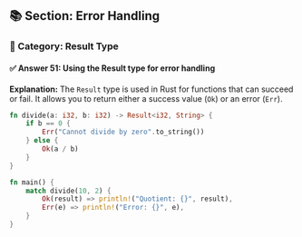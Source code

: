## 📚 Section: Error Handling  
### 🔹 Category: Result Type  
#### ✅ Answer 51: Using the Result type for error handling

**Explanation:**
The `Result` type is used in Rust for functions that can succeed or fail. It allows you to return either a success value (`Ok`) or an error (`Err`).

```rust
fn divide(a: i32, b: i32) -> Result<i32, String> {
    if b == 0 {
        Err("Cannot divide by zero".to_string())
    } else {
        Ok(a / b)
    }
}

fn main() {
    match divide(10, 2) {
        Ok(result) => println!("Quotient: {}", result),
        Err(e) => println!("Error: {}", e),
    }
}
```
